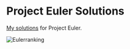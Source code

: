 # Project Euler Solutions
[My solutions](euler.ipynb) for Project Euler.

![Eulerranking](https://projecteuler.net/profile/stereoabuse.png)
